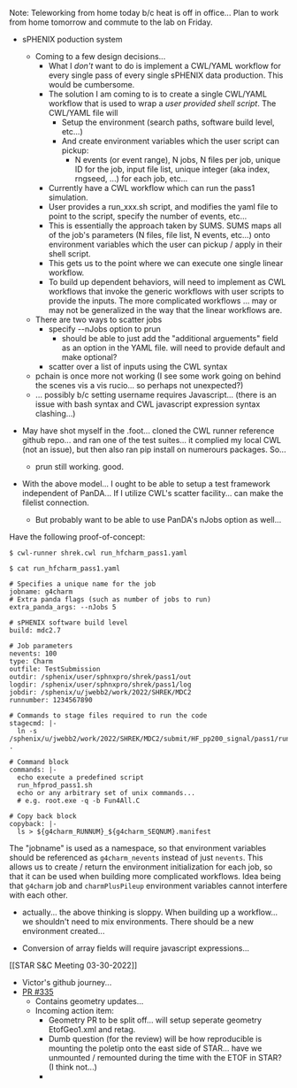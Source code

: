 Note: Teleworking from home today b/c heat is off in office... Plan to work from home tomorrow and commute to the lab on Friday.

- sPHENIX poduction system
	- Coming to a few design decisions...
		- What I *don't* want to do is implement a CWL/YAML workflow for every single pass of every single sPHENIX data production.  This would be cumbersome.
		- The solution I am coming to is to create a single CWL/YAML workflow that is used to wrap a *user provided shell script*.  The CWL/YAML file will
			- Setup the environment (search paths, software build level, etc...)
			- And create environment variables which the user script can pickup:
				- N events (or event range), N jobs, N files per job, unique ID for the job, input file list, unique integer (aka index, rngseed, ...) for each job, etc...
		- Currently have a CWL workflow which can run the pass1 simulation.  
		- User provides a run_xxx.sh script, and modifies the yaml file to point to the script, specify the number of events, etc...
		- This is essentially the approach taken by SUMS.  SUMS maps all of the job's parameters (N files, file list, N events, etc...) onto environment variables which the user can pickup / apply in their shell script.
		- This gets us to the point where we can execute one single linear workflow.
		- To build up dependent behaviors, will need to implement as CWL workflows that invoke the generic workflows with user scripts to provide the inputs.  The more complicated workflows ... may or may not be generalized in the way that the linear workflows are.
	- There are two ways to scatter jobs
		- specify --nJobs option to prun
			- should be able to just add the "additional arguements" field as an option in the YAML file.  will need to provide default and make optional?
		- scatter over a list of inputs using the CWL syntax
	- pchain is once more not working (I see some work going on behind the scenes vis a vis rucio... so perhaps not unexpected?)
	- ... possibly b/c setting username requires Javascript... (there is an issue with bash syntax and CWL javascript expression syntax clashing...)

- May have shot myself in the .foot... cloned the CWL runner reference github repo... and ran one of the test suites... it complied my local CWL (not an issue), but then also ran pip install on numerours packages.  So...
	- prun still working.  good.


- With the above model... I ought to be able to setup a test framework independent of PanDA... If I utilize CWL's scatter facility... can make the filelist connection.
	- But probably want to be able to use PanDA's nJobs option as well...  


Have the following proof-of-concept:
```
$ cwl-runner shrek.cwl run_hfcharm_pass1.yaml
```

``` 
$ cat run_hfcharm_pass1.yaml

# Specifies a unique name for the job                                  
jobname: g4charm                                                                                                     
# Extra panda flags (such as number of jobs to run)              
extra_panda_args: --nJobs 5                        

# sPHENIX software build level                                         build: mdc2.7                                                           

# Job parameters
nevents: 100                                                           type: Charm                                                             outfile: TestSubmission                                                 outdir: /sphenix/user/sphnxpro/shrek/pass1/out                         logdir: /sphenix/user/sphnxpro/shrek/pass1/log                         jobdir: /sphenix/u/jwebb2/work/2022/SHREK/MDC2                                       
runnumber: 1234567890                                                   

# Commands to stage files required to run the code                    
stagecmd: |-                                                          
  ln -s /sphenix/u/jwebb2/work/2022/SHREK/MDC2/submit/HF_pp200_signal/pass1/rundir/* .                                                   
                                        
# Command block                                                        
commands: |-                                                           
  echo execute a predefined script                                     
  run_hfprod_pass1.sh                                                  
  echo or any arbitrary set of unix commands...                        
  # e.g. root.exe -q -b Fun4All.C                                 
  
# Copy back block                                                       
copyback: |-                                                                                                                             
  ls > ${g4charm_RUNNUM}_${g4charm_SEQNUM}.manifest     

```
	

The "jobname" is used as a namespace, so that environment variables should be referenced as `g4charm_nevents` instead of just `nevents`.  This allows us to create / return the environment initialization for each job, so that it can be used when building more complicated workflows.  Idea being that `g4charm` job and `charmPlusPileup` environment variables cannot interfere with each other.  

- actually... the above thinking is sloppy.  When building up a workflow... we shouldn't need to mix environments.  There should be a new environment created...

- Conversion of array fields will require javascript expressions...



[[STAR S&C Meeting 03-30-2022]]
- Victor's github journey...
- [PR #335](https://github.com/star-bnl/star-sw/pull/335/files)
	- Contains geometry updates...
	- Incoming action item:
		- Geometry PR to be split off... will setup seperate geometry EtofGeo1.xml and retag.
		- Dumb question (for the review) will be how reproducible is mounting the poletip onto the east side of STAR... have we unmounted / remounted during the time with the ETOF in STAR?  (I think not...)
		- 



